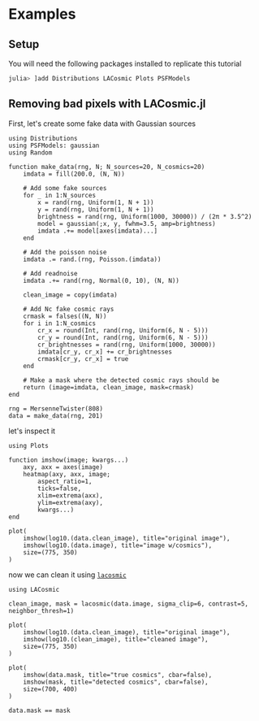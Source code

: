 # Examples

## Setup

You will need the following packages installed to replicate this tutorial

```julia
julia> ]add Distributions LACosmic Plots PSFModels
```

## Removing bad pixels with LACosmic.jl

First, let's create some fake data with Gaussian sources

```@example clean
using Distributions
using PSFModels: gaussian
using Random

function make_data(rng, N; N_sources=20, N_cosmics=20)
    imdata = fill(200.0, (N, N))

    # Add some fake sources
    for _ in 1:N_sources
        x = rand(rng, Uniform(1, N + 1))
        y = rand(rng, Uniform(1, N + 1))
        brightness = rand(rng, Uniform(1000, 30000)) / (2π * 3.5^2)
		model = gaussian(;x, y, fwhm=3.5, amp=brightness)
        imdata .+= model[axes(imdata)...]
	end

    # Add the poisson noise
    imdata .= rand.(rng, Poisson.(imdata))

    # Add readnoise
    imdata .+= rand(rng, Normal(0, 10), (N, N))

    clean_image = copy(imdata)
	
    # Add Nc fake cosmic rays
    crmask = falses((N, N))
	for i in 1:N_cosmics
    	cr_x = round(Int, rand(rng, Uniform(6, N - 5)))
    	cr_y = round(Int, rand(rng, Uniform(6, N - 5)))
    	cr_brightnesses = rand(rng, Uniform(1000, 30000))
    	imdata[cr_y, cr_x] += cr_brightnesses
    	crmask[cr_y, cr_x] = true
	end

    # Make a mask where the detected cosmic rays should be
    return (image=imdata, clean_image, mask=crmask)
end

rng = MersenneTwister(808)
data = make_data(rng, 201)
```

let's inspect it

```@example clean
using Plots

function imshow(image; kwargs...)
	axy, axx = axes(image)
	heatmap(axy, axx, image; 
        aspect_ratio=1,
        ticks=false,
        xlim=extrema(axx),
        ylim=extrema(axy),
        kwargs...)
end

plot(
    imshow(log10.(data.clean_image), title="original image"),
    imshow(log10.(data.image), title="image w/cosmics"),
    size=(775, 350)
)
```

now we can clean it using [`lacosmic`](@ref)

```@example clean
using LACosmic

clean_image, mask = lacosmic(data.image, sigma_clip=6, contrast=5, neighbor_thresh=1)

plot(
    imshow(log10.(data.clean_image), title="original image"),
    imshow(log10.(clean_image), title="cleaned image"),
    size=(775, 350)
)
```

```@example clean
plot(
    imshow(data.mask, title="true cosmics", cbar=false),
    imshow(mask, title="detected cosmics", cbar=false),
    size=(700, 400)
)
```

```@example clean
data.mask == mask
```
